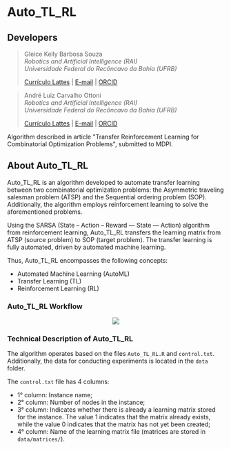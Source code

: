 # Auto_TL_RL

## Developers

> Gleice Kelly Barbosa Souza <br> _Robotics and Artificial Intelligence (RAI)_ <br> _Universidade Federal do Recôncavo da Bahia (UFRB)_
>
> [Currículo Lattes](http://lattes.cnpq.br/7270522970235184) | [E-mail](kelly.189@hotmail.com) | [ORCID](https://orcid.org/0009-0001-3679-3298)

> André Luiz Carvalho Ottoni <br> _Robotics and Artificial Intelligence (RAI)_ <br> _Universidade Federal do Recôncavo da Bahia (UFRB)_
>
> [Currículo Lattes](http://lattes.cnpq.br/2003401420560517) | [E-mail](andre.ottoni@ufrb.edu.br) | [ORCID](https://orcid.org/0000-0003-2136-9870)

Algorithm described in article "Transfer Reinforcement Learning for Combinatorial Optimization Problems", submitted to MDPI.

## About Auto_TL_RL

Auto_TL_RL is an algorithm developed to automate transfer learning between two combinatorial optimization problems: the Asymmetric traveling salesman problem (ATSP) and the Sequential ordering problem (SOP). Additionally, the algorithm employs reinforcement learning to solve the aforementioned problems.

Using the SARSA (State – Action – Reward — State — Action) algorithm from reinforcement learning, Auto_TL_RL transfers the learning matrix from ATSP (source problem) to SOP (target problem). The transfer learning is fully automated, driven by automated machine learning.

Thus, Auto_TL_RL encompasses the following concepts:

- Automated Machine Learning (AutoML)
- Transfer Learning (TL)
- Reinforcement Learning (RL)

### Auto_TL_RL Workflow

<p align="center">
<img src="https://github.com/KellyBarbosa/auto_tl_rl/assets/40704890/f4a70c54-8172-4077-b361-0587c81d87f4" />  
</p>

### Technical Description of Auto_TL_RL

The algorithm operates based on the files `Auto_TL_RL.R` and `control.txt`. Additionally, the data for conducting experiments is located in the `data` folder.

The `control.txt` file has 4 columns:

- 1° column: Instance name;
- 2° column: Number of nodes in the instance;
- 3° column: Indicates whether there is already a learning matrix stored for the instance. The value 1 indicates that the matrix already exists, while the value 0 indicates that the matrix has not yet been created;
- 4° column: Name of the learning matrix file (matrices are stored in `data/matrices/`).
